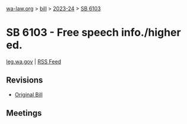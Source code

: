 [wa-law.org](/) > [bill](/bill/) > [2023-24](/bill/2023-24/) > [SB 6103](/bill/2023-24/sb/6103/)

# SB 6103 - Free speech info./higher ed.
[leg.wa.gov](https://app.leg.wa.gov/billsummary?BillNumber=6103&Year=2023&Initiative=false) | [RSS Feed](./rss.xml)

## Revisions
* [Original Bill](1/)

## Meetings